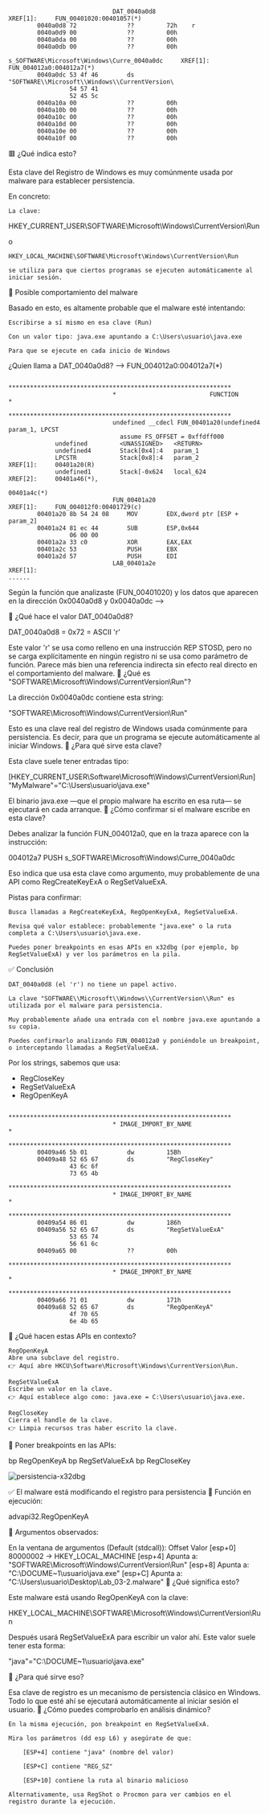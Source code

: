 


```
                             DAT_0040a0d8                                    XREF[1]:     FUN_00401020:00401057(*)  
        0040a0d8 72              ??         72h    r
        0040a0d9 00              ??         00h
        0040a0da 00              ??         00h
        0040a0db 00              ??         00h
                             s_SOFTWARE\Microsoft\Windows\Curre_0040a0dc     XREF[1]:     FUN_004012a0:004012a7(*)  
        0040a0dc 53 4f 46        ds         "SOFTWARE\\Microsoft\\Windows\\CurrentVersion\
                 54 57 41 
                 52 45 5c 
        0040a10a 00              ??         00h
        0040a10b 00              ??         00h
        0040a10c 00              ??         00h
        0040a10d 00              ??         00h
        0040a10e 00              ??         00h
        0040a10f 00              ??         00h

```


🟥 ¿Qué indica esto?

Esta clave del Registro de Windows es muy comúnmente usada por malware para establecer persistencia.

En concreto:

    La clave:

HKEY_CURRENT_USER\SOFTWARE\Microsoft\Windows\CurrentVersion\Run

o

    HKEY_LOCAL_MACHINE\SOFTWARE\Microsoft\Windows\CurrentVersion\Run

    se utiliza para que ciertos programas se ejecuten automáticamente al iniciar sesión.

🧩 Posible comportamiento del malware

Basado en esto, es altamente probable que el malware esté intentando:

    Escribirse a sí mismo en esa clave (Run)

    Con un valor tipo: java.exe apuntando a C:\Users\usuario\java.exe

    Para que se ejecute en cada inicio de Windows
    
    
¿Quien llama a DAT_0040a0d8? --> FUN_004012a0:004012a7(*) 

```
                             **************************************************************
                             *                          FUNCTION                          *
                             **************************************************************
                             undefined __cdecl FUN_00401a20(undefined4 param_1, LPCST
                               assume FS_OFFSET = 0xffdff000
             undefined         <UNASSIGNED>   <RETURN>
             undefined4        Stack[0x4]:4   param_1
             LPCSTR            Stack[0x8]:4   param_2                                 XREF[1]:     00401a20(R)  
             undefined1        Stack[-0x624   local_624                               XREF[2]:     00401a46(*), 
                                                                                                   00401a4c(*)  
                             FUN_00401a20                                    XREF[1]:     FUN_004012f0:00401729(c)  
        00401a20 8b 54 24 08     MOV        EDX,dword ptr [ESP + param_2]
        00401a24 81 ec 44        SUB        ESP,0x644
                 06 00 00
        00401a2a 33 c0           XOR        EAX,EAX
        00401a2c 53              PUSH       EBX
        00401a2d 57              PUSH       EDI
                             LAB_00401a2e                                    XREF[1]:     
......

```

Según la función que analizaste (FUN_00401020) y los datos que aparecen en la dirección 0x0040a0d8 y 0x0040a0dc -->

🧩 ¿Qué hace el valor DAT_0040a0d8?

DAT_0040a0d8 = 0x72 = ASCII 'r'

Este valor 'r' se usa como relleno en una instrucción REP STOSD, pero no se carga explícitamente en ningún registro ni se usa como parámetro de función. Parece más bien una referencia indirecta sin efecto real directo en el comportamiento del malware.
📁 ¿Qué es "SOFTWARE\\Microsoft\\Windows\\CurrentVersion\\Run"?

La dirección 0x0040a0dc contiene esta string:

"SOFTWARE\\Microsoft\\Windows\\CurrentVersion\\Run"

Esto es una clave real del registro de Windows usada comúnmente para persistencia. Es decir, para que un programa se ejecute automáticamente al iniciar Windows.
🔧 ¿Para qué sirve esta clave?

Esta clave suele tener entradas tipo:

[HKEY_CURRENT_USER\Software\Microsoft\Windows\CurrentVersion\Run]
"MyMalware"="C:\\Users\\usuario\\java.exe"

El binario java.exe —que el propio malware ha escrito en esa ruta— se ejecutará en cada arranque.
📌 ¿Cómo confirmar si el malware escribe en esta clave?

Debes analizar la función FUN_004012a0, que en la traza aparece con la instrucción:

004012a7 PUSH s_SOFTWARE\Microsoft\Windows\Curre_0040a0dc

Eso indica que usa esta clave como argumento, muy probablemente de una API como RegCreateKeyExA o RegSetValueExA.

Pistas para confirmar:

    Busca llamadas a RegCreateKeyExA, RegOpenKeyExA, RegSetValueExA.

    Revisa qué valor establece: probablemente "java.exe" o la ruta completa a C:\Users\usuario\java.exe.

    Puedes poner breakpoints en esas APIs en x32dbg (por ejemplo, bp RegSetValueExA) y ver los parámetros en la pila.

✅ Conclusión

    DAT_0040a0d8 (el 'r') no tiene un papel activo.

    La clave "SOFTWARE\\Microsoft\\Windows\\CurrentVersion\\Run" es utilizada por el malware para persistencia.

    Muy probablemente añade una entrada con el nombre java.exe apuntando a su copia.

    Puedes confirmarlo analizando FUN_004012a0 y poniéndole un breakpoint, o interceptando llamadas a RegSetValueExA.


Por los strings, sabemos que usa:
- RegCloseKey
- RegSetValueExA
- RegOpenKeyA

```
                             **************************************************************
                             * IMAGE_IMPORT_BY_NAME                                       *
                             **************************************************************
        00409a46 5b 01           dw         15Bh
        00409a48 52 65 67        ds         "RegCloseKey"
                 43 6c 6f 
                 73 65 4b 
                             **************************************************************
                             * IMAGE_IMPORT_BY_NAME                                       *
                             **************************************************************
        00409a54 86 01           dw         186h
        00409a56 52 65 67        ds         "RegSetValueExA"
                 53 65 74 
                 56 61 6c 
        00409a65 00              ??         00h
                             **************************************************************
                             * IMAGE_IMPORT_BY_NAME                                       *
                             **************************************************************
        00409a66 71 01           dw         171h
        00409a68 52 65 67        ds         "RegOpenKeyA"
                 4f 70 65 
                 6e 4b 65 
```
🧠 ¿Qué hacen estas APIs en contexto?

    RegOpenKeyA
    Abre una subclave del registro.
    👉 Aquí abre HKCU\Software\Microsoft\Windows\CurrentVersion\Run.

    RegSetValueExA
    Escribe un valor en la clave.
    👉 Aquí establece algo como: java.exe = C:\Users\usuario\java.exe.

    RegCloseKey
    Cierra el handle de la clave.
    👉 Limpia recursos tras haber escrito la clave.
    
    
    
🛑 Poner breakpoints en las APIs:

bp RegOpenKeyA
bp RegSetValueExA
bp RegCloseKey


![persistencia-x32dbg](../analisis-estatico/capturas/persistencia-x32dbg.png)


✅ El malware está modificando el registro para persistencia
📌 Función en ejecución:

advapi32.RegOpenKeyA

📌 Argumentos observados:

En la ventana de argumentos (Default (stdcall)):
Offset	Valor
[esp+0]	80000002 → HKEY_LOCAL_MACHINE
[esp+4]	Apunta a: "SOFTWARE\Microsoft\Windows\CurrentVersion\Run"
[esp+8]	Apunta a: "C:\DOCUME~1\usuario\java.exe"
[esp+C]	Apunta a: "C:\Users\usuario\Desktop\Lab_03-2.malware"
🧠 ¿Qué significa esto?

Este malware está usando RegOpenKeyA con la clave:

HKEY_LOCAL_MACHINE\SOFTWARE\Microsoft\Windows\CurrentVersion\Run

Después usará RegSetValueExA para escribir un valor ahí. Este valor suele tener esta forma:

"java"="C:\DOCUME~1\usuario\java.exe"

🎯 ¿Para qué sirve eso?

Esa clave de registro es un mecanismo de persistencia clásico en Windows. Todo lo que esté ahí se ejecutará automáticamente al iniciar sesión el usuario.
🧪 ¿Cómo puedes comprobarlo en análisis dinámico?

    En la misma ejecución, pon breakpoint en RegSetValueExA.

    Mira los parámetros (dd esp L6) y asegúrate de que:

        [ESP+4] contiene "java" (nombre del valor)

        [ESP+C] contiene "REG_SZ"

        [ESP+10] contiene la ruta al binario malicioso

    Alternativamente, usa RegShot o Procmon para ver cambios en el registro durante la ejecución.

